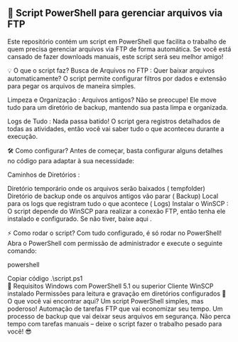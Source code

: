 ## 🚀 Script PowerShell para gerenciar arquivos via FTP


Este repositório contém um script em PowerShell que facilita o trabalho de quem precisa gerenciar arquivos via FTP de forma automática. Se você está cansado de fazer downloads manuais, este script será seu melhor amigo!

💡 O que o script faz?
Busca de Arquivos no FTP :
Quer baixar arquivos automaticamente? O script permite configurar filtros por dados e extensão para pegar os arquivos de maneira simples.

Limpeza e Organização :
Arquivos antigos? Não se preocupe! Ele move tudo para um diretório de backup, mantendo sua pasta limpa e organizada.

Logs de Tudo :
Nada passa batido! O script gera registros detalhados de todas as atividades, então você vai saber tudo o que aconteceu durante a execução.

🛠️ Como configurar?
Antes de começar, basta configurar alguns detalhes no código para adaptar à sua necessidade:

Caminhos de Diretórios :

Diretório temporário onde os arquivos serão baixados ( tempfolder)
Diretório de backup onde os arquivos antigos vão parar ( Backup)
Local para os logs que registram tudo o que acontece ( Logs)
Instalar o WinSCP :
O script depende do WinSCP para realizar a conexão FTP, então tenha ele instalado e configurado. Se não tiver, baixe aqui .

⚡ Como rodar o script?
Com tudo configurado, é só rodar no PowerShell! Abra o PowerShell com permissão de administrador e execute o seguinte comando:

powershell

Copiar código
.\script.ps1  
🌟 Requisitos
Windows com PowerShell 5.1 ou superior
Cliente WinSCP instalado
Permissões para leitura e gravação em diretórios configurados
💬 O que você vai encontrar aqui?
Um script PowerShell simples, mas poderoso!
Automação de tarefas FTP que vai economizar seu tempo.
Um processo de backup que vai deixar seus arquivos em segurança.
Não perca tempo com tarefas manuais – deixe o script fazer o trabalho pesado para você! 😎
